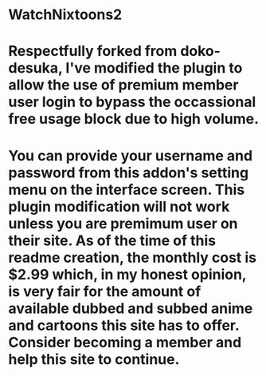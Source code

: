 # WatchNixtoons2

# Respectfully forked from doko-desuka, I've modified the plugin to allow the use of premium member user login to bypass the occassional free usage block due to high volume.  

# You can provide your username and password from this addon's setting menu on the interface screen.  This plugin modification will not work unless you are premimum user on their site.  As of the time of this readme creation, the monthly cost is $2.99 which, in my honest opinion, is very fair for the amount of available dubbed and subbed anime and cartoons this site has to offer.  Consider becoming a member and help this site to continue.

